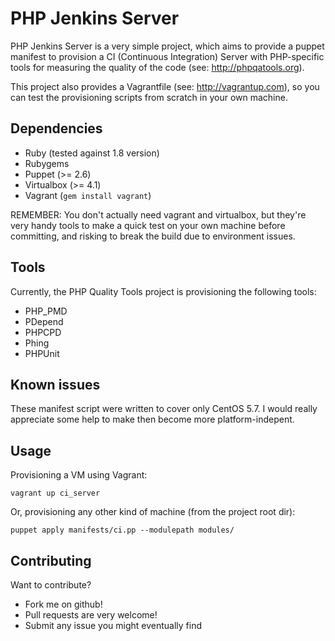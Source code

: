 PHP Jenkins Server
=============

PHP Jenkins Server is a very simple project, which aims to provide a puppet manifest to provision a CI (Continuous Integration) Server with PHP-specific tools for measuring the quality of the code (see: http://phpqatools.org).

This project also provides a Vagrantfile (see: http://vagrantup.com), so you can test the provisioning scripts from scratch in your own machine. 

Dependencies
-------

- Ruby (tested against 1.8 version)
- Rubygems
- Puppet (>= 2.6)
- Virtualbox (>= 4.1)
- Vagrant (`gem install vagrant`)

REMEMBER: You don't actually need vagrant and virtualbox, but they're very handy tools to make a quick test on your own machine before committing, and risking to break the build due to environment issues. 

Tools
-------

Currently, the PHP Quality Tools project is provisioning the following tools:

* PHP_PMD
* PDepend
* PHPCPD
* Phing
* PHPUnit

Known issues
------------

These manifest script were written to cover only CentOS 5.7. I would really appreciate some help to make then become more platform-indepent.

Usage
-----

Provisioning a VM using Vagrant:

    vagrant up ci_server

Or, provisioning any other kind of machine (from the project root dir):

    puppet apply manifests/ci.pp --modulepath modules/

Contributing
------------

Want to contribute? 

- Fork me on github! 
- Pull requests are very welcome!
- Submit any issue you might eventually find
